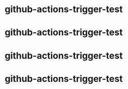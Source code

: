 # github-actions-trigger-test
# github-actions-trigger-test
# github-actions-trigger-test
# github-actions-trigger-test
